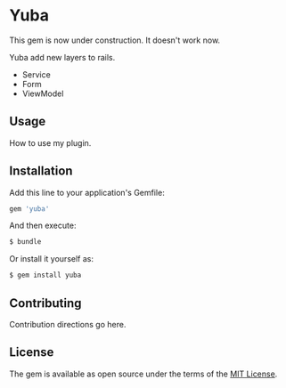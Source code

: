 # Yuba

This gem is now under construction. It doesn't work now.

Yuba add new layers to rails.

- Service
- Form
- ViewModel

## Usage

How to use my plugin.

## Installation
Add this line to your application's Gemfile:

```ruby
gem 'yuba'
```

And then execute:
```bash
$ bundle
```

Or install it yourself as:
```bash
$ gem install yuba
```

## Contributing
Contribution directions go here.

## License
The gem is available as open source under the terms of the [MIT License](http://opensource.org/licenses/MIT).
